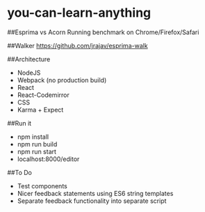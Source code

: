 # you-can-learn-anything

##Esprima vs Acorn
Running benchmark on Chrome/Firefox/Safari

##Walker
https://github.com/jrajav/esprima-walk

##Architecture
- NodeJS
- Webpack (no production build)
- React 
- React-Codemirror 
- CSS
- Karma + Expect

##Run it
- npm install
- npm run build
- npm run start
- localhost:8000/editor

##To Do
- Test components
- Nicer feedback statements using ES6 string templates
- Separate feedback functionality into separate script
